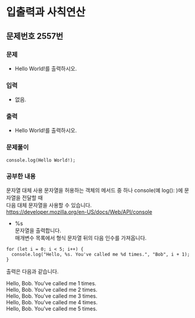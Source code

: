 # 입출력과 사칙연산

## 문제번호 2557번  

### 문제  
* Hello World!를 출력하시오.

### 입력  
* 없음.
                       
### 출력
* Hello World!를 출력하시오.  

### 문제풀이
```console.log(Hello World!);``` 

### 공부한 내용
문자열 대체 사용
문자열을 허용하는 객체의 메서드 중 하나 console(예 log(): )에 문자열을 전달할 때   
다음 대체 문자열을 사용할 수 있습니다.  
https://developer.mozilla.org/en-US/docs/Web/API/console        


 * %s               
    문자열을 출력합니다.  
    매개변수 목록에서 형식 문자열 뒤의 다음 인수를 가져옵니다.          

``` 
for (let i = 0; i < 5; i++) {
  console.log("Hello, %s. You've called me %d times.", "Bob", i + 1);
} 
```   

출력은 다음과 같습니다.

Hello, Bob. You've called me 1 times.  
Hello, Bob. You've called me 2 times.  
Hello, Bob. You've called me 3 times.  
Hello, Bob. You've called me 4 times.  
Hello, Bob. You've called me 5 times.  